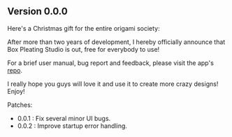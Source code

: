 
## Version 0.0.0

Here's a Christmas gift for the entire origami society:

After more than two years of development,
I hereby officially announce that Box Pleating Studio is out,
free for everybody to use!

For a brief user manual, bug report and feedback,
please visit the app's [repo](https://github.com/MuTsunTsai/box-pleating-studio).

I really hope you guys will love it and use it to create more crazy designs! Enjoy!

Patches:

- 0.0.1 : Fix several minor UI bugs.
- 0.0.2 : Improve startup error handling. 
